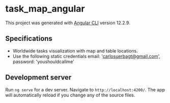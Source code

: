 # task_map_angular

This project was generated with [Angular CLI](https://github.com/angular/angular-cli) version 12.2.9.

## Specifications

 - Worldwide tasks visualization with map and table locations.
 - Use the following static credentials
     email: 'carlosuerbagt@gmail.com',
     password: 'youshouldcallme'


## Development server

Run `ng serve` for a dev server. Navigate to `http://localhost:4200/`. The app will automatically reload if you change any of the source files.
